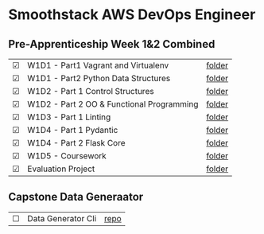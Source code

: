 # Smoothstack AWS DevOps Engineer

## Pre-Apprenticeship Week 1&2 Combined
|  |     |  |
| ------- | -------- | -------------- |
| &#9745; | W1D1 - Part1 Vagrant and Virtualenv | [folder](./W1D1/Part1) |
| &#9745; | W1D1 - Part2 Python Data Structures | [folder](./W1D1/Part2) |
| &#9745; | W1D2 - Part 1 Control Structures | [folder](./W1D2/Part1) |
| &#9745; | W1D2 - Part 2 OO & Functional Programming | [folder](./W1D2/Part2) |
| &#9745; | W1D3 - Part 1 Linting | [folder](./W1D3) |
| &#9745; | W1D4 - Part 1 Pydantic | [folder](./W1D4/Part1) |
| &#9745; | W1D4 - Part 2 Flask Core | [folder](.//W1D4/Part2) |
| &#9745; | W1D5 - Coursework | [folder](./W1D5) |
| &#9745; | Evaluation Project | [folder](./project) |

## Capstone Data Generaator
|  |     |  |
| ------- | -------- | -------------- |
| &#9744; | Data Generator Cli | [repo](./data-generator-cli) |
